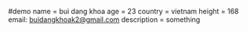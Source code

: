 #demo
name = bui dang khoa
age = 23
country = vietnam
height = 168
email: buidangkhoak2@gmail.com
description = something
